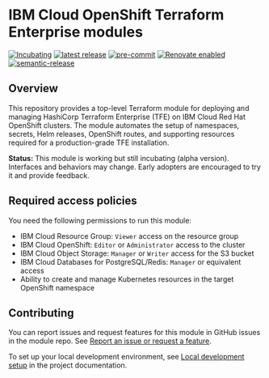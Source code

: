 <!-- Update this title with a descriptive name. Use sentence case. -->
# IBM Cloud OpenShift Terraform Enterprise modules

[![Incubating](https://img.shields.io/badge/status-Incubating%20(Not%20yet%20consumable)-red)](https://terraform-ibm-modules.github.io/documentation/#/badge-status)
[![latest release](https://img.shields.io/github/v/release/terraform-ibm-modules/terraform-ibm-ocp-terraform-enterprise?logo=GitHub&sort=semver)](https://github.com/terraform-ibm-modules/terraform-ibm-ocp-terraform-enterprise/releases/latest)
[![pre-commit](https://img.shields.io/badge/pre--commit-enabled-brightgreen?logo=pre-commit&logoColor=white)](https://github.com/pre-commit/pre-commit)
[![Renovate enabled](https://img.shields.io/badge/renovate-enabled-brightgreen.svg)](https://renovatebot.com/)
[![semantic-release](https://img.shields.io/badge/%20%20%F0%9F%93%A6%F0%9F%9A%80-semantic--release-e10079.svg)](https://github.com/semantic-release/semantic-release)

## Overview

This repository provides a top-level Terraform module for deploying and managing HashiCorp Terraform Enterprise (TFE) on IBM Cloud Red Hat OpenShift clusters. The module automates the setup of namespaces, secrets, Helm releases, OpenShift routes, and supporting resources required for a production-grade TFE installation.

**Status:** This module is working but still incubating (alpha version). Interfaces and behaviors may change. Early adopters are encouraged to try it and provide feedback.


## Required access policies

You need the following permissions to run this module:

- IBM Cloud Resource Group: `Viewer` access on the resource group
- IBM Cloud OpenShift: `Editor` or `Administrator` access to the cluster
- IBM Cloud Object Storage: `Manager` or `Writer` access for the S3 bucket
- IBM Cloud Databases for PostgreSQL/Redis: `Manager` or equivalent access
- Ability to create and manage Kubernetes resources in the target OpenShift namespace

## Contributing

You can report issues and request features for this module in GitHub issues in the module repo. See [Report an issue or request a feature](https://github.com/terraform-ibm-modules/.github/blob/main/.github/SUPPORT.md).

To set up your local development environment, see [Local development setup](https://terraform-ibm-modules.github.io/documentation/#/local-dev-setup) in the project documentation.

